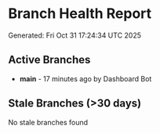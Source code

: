 # Branch Health Report
Generated: Fri Oct 31 17:24:34 UTC 2025

## Active Branches
- **main** - 17 minutes ago by Dashboard Bot

## Stale Branches (>30 days)
No stale branches found
